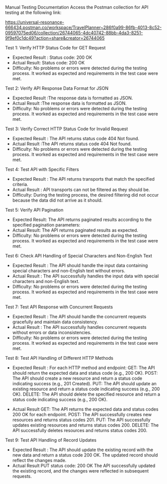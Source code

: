 Manual Testing Documentation
Access the Postman collection for API testing at the following link: 

https://universal-resonance-666434.postman.co/workspace/TravelPlanner~286f0a99-86fb-4013-8c52-09597075ed06/collection/26744065-4dc40742-88bb-4da3-8251-9f9ef0c1dc49?action=share&creator=26744065

Test 1: Verify HTTP Status Code for GET Request

* Expected Result : Status code: 200 OK
* Actual Result: Status code: 200 OK
* Difficulty: No problems or errors were detected during the testing process. It worked as expected and requirements in the test case were met.

Test 2: Verify API Response Data Format for JSON

* Expected Result :The response data is formatted as JSON.
* Actual Result :The response data is formatted as JSON.
* Difficulty: No problems or errors were detected during the testing process. It worked as expected and requirements in the test case were met.

Test 3: Verify Correct HTTP Status Code for Invalid Request

* Expected Result : The API returns status code 404 Not found.
* Actual Result :The API returns status code 404 Not found.
* Difficulty: No problems or errors were detected during the testing process. It worked as expected and requirements in the test case were met.

Test 4: Test API with Specific Filters

* Expected Result : The API returns transports that match the specified criteria.
* Actual Result : API transports can not be filtered as they should be.
* Difficulty: During the testing process, the desired filtering did not occur because the data did not arrive as it should.

Test 5: Verify API Pagination

* Expected Result: The API returns paginated results according to the specified pagination parameters:
* Actual Result: The API returns paginated results as expected.
* Difficulty: No problems or errors were detected during the testing process. It worked as expected and requirements in the test case were met.

Test 6: Check API Handling of Special Characters and Non-English Text

* Expected Result : The API should handle the input data containing special characters and non-English text without errors.
* Actual Result : The API successfully handles the input data with special characters and non-English text.
* Difficulty: No problems or errors were detected during the testing process. It worked as expected and requirements in the test case were met.

Test 7: Test API Response with Concurrent Requests

* Expected Result : The API should handle the concurrent requests gracefully and maintain data consistency. 
* Actual Result : The API successfully handles concurrent requests without errors or data inconsistencies.
* Difficulty: No problems or errors were detected during the testing process. It worked as expected and requirements in the test case were met.

Test 8: Test API Handling of Different HTTP Methods

* Expected Result : For each HTTP method and endpoint:
GET: The API should return the expected data and status code (e.g., 200 OK).
POST: The API should create a new resource and return a status code indicating success (e.g., 201 Created).
PUT: The API should update an existing resource and return a status code indicating success (e.g., 200 OK).
DELETE: The API should delete the specified resource and return a status code indicating success (e.g., 200 OK).

* Actual Result
GET: The API returns the expected data and status codes 200 OK for each endpoint.
POST: The API successfully creates new resources and returns status codes 201.
PUT: The API successfully updates existing resources and returns status codes 200.
DELETE: The API successfully deletes resources and returns status codes 200.

Test 9: Test API Handling of Record Updates

* Expected Result : The API should update the existing record with the new data and return a status code 200 OK. The updated record should reflect the changes made.
* Actual Result
PUT status code: 200 OK The API successfully updated the existing record, and the changes were reflected in subsequent requests.
